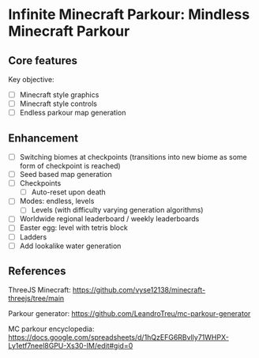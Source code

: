 # Infinite Minecraft Parkour: Mindless Minecraft Parkour

## Core features

Key objective:
- [ ] Minecraft style graphics
- [ ] Minecraft style controls
- [ ] Endless parkour map generation

## Enhancement
- [ ] Switching biomes at checkpoints (transitions into new biome as some form of checkpoint is reached)
- [ ] Seed based map generation
- [ ] Checkpoints
    - [ ] Auto-reset upon death
- [ ] Modes: endless, levels
    - [ ] Levels (with difficulty varying generation algorithms)
- [ ] Worldwide regional leaderboard / weekly leaderboards
- [ ] Easter egg: level with tetris block
- [ ] Ladders
- [ ] Add lookalike water generation

## References

ThreeJS Minecraft: https://github.com/vyse12138/minecraft-threejs/tree/main

Parkour generator: https://github.com/LeandroTreu/mc-parkour-generator

MC parkour encyclopedia: https://docs.google.com/spreadsheets/d/1hQzEFG6RBvlly71WHPX-Ly1etf7neel8GPU-Xs30-IM/edit#gid=0
